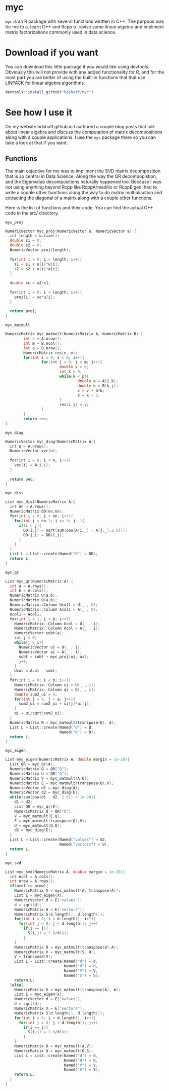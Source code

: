 # myc

`myc` is an R package with several functions wiritten in C++. The purpous was for me to 
a. learn C++ and Rcpp 
b. revise some linear algebra and impliment matrix factorizations commonly used in data science.

# Download if you want

You can download this little package if you would like using devtools. Obviously this will not provide with any added functionality for R, and for the most part you are better of using the built-in functions that that use LINPACK for linear algebra algorithms.

```r
devtools::install_github("bdshaff/myc")

```

# See how I use it

On my website bdshaff.github.io I authored a couple blog posts that talk about linear algebra and discuss the computation of matrix decompositions along with a couple applications. I use the `myc` package there so you can take a look at that if you want.

## Functions

The main objective for me was to impliment the SVD matrix decomposition that is so central in Data Science. Along the way the QR decompopistion, and the Eigenvalue decompositions naturally happened too. Because I was not using anything beyond Rcpp like RcppArmadillo or RcppEigenI had to write a couple other functions along the way to do matrix multipliaction and extracting the diagonal of a matrix along with a couple other functions.

Here is the list of functions and their code. You can find the actual C++ code in the src/ directory.

`myc_proj`

```c++
NumericVector myc_proj(NumericVector u, NumericVector a) {
  int length = u.size();
  double s1 = 0;
  double s2 = 0;
  NumericVector proj(length);
  
  for(int i = 0; i < length; i++){
    s1 = s1 + u[i]*u[i];
    s2 = s2 + u[i]*a[i];
  }
  
  double sc = s2/s1;
  
  for(int i = 0; i < length; i++){
    proj[i] = sc*u[i];
  }
  
  return proj;
}
```

`myc_matmult`

```c++
NumericMatrix myc_matmult(NumericMatrix A, NumericMatrix B) {
        int n = A.nrow();
        int m = B.ncol();
        int p = B.nrow();
        NumericMatrix res(n, m);
        for(int i = 0; i < n; i++){
                for(int j = 0; j < m; j++){
                        double v = 0;
                        int k = 0;
                        while(k < p){
                                double a = A(i,k);
                                double b = B(k,j);
                                v = v + a*b;
                                k = k + 1;
                        }
                        res(i,j) = v;
                }
        }
        return res;
}
```

`myc_diag`

```c++
NumericVector myc_diag(NumericMatrix A){
  int n = A.nrow();
  NumericVector vec(n);
  
  for(int i = 0; i < n; i++){
    vec[i] = A(i,i);
  }
  
  return vec;
}
```

`myc_dist`
```c++
List myc_dist(NumericMatrix A){
  int nn = A.rows();
  NumericMatrix DD(nn,nn);
  for(int i = 0; i < nn; i++){
    for(int j = nn-1; j >= 0; j--){
      if(i < j){
        DD(i,j) = sqrt(sum(pow(A(i,_) - A(j,_),2.0)));
        DD(j,i) = DD(i,j);
      }
    }
  }
  List L = List::create(Named("D") = DD);
  return L;
}
```

`myc_qr`
```c++
List myc_qr(NumericMatrix A) {
  int a = A.rows();
  int b = A.cols();
  NumericMatrix U(a,b);
  NumericMatrix Q(a,b);
  NumericMatrix::Column Ucol1 = U(_ , 0);
  NumericMatrix::Column Acol1 = A(_ , 0);
  Ucol1 = Acol1;
  for(int i = 1; i < b; i++){
    NumericMatrix::Column Ucol = U(_ , i);
    NumericMatrix::Column Acol = A(_ , i);
    NumericVector subt(a);
    int j = 0;
    while(j < i){
      NumericVector uj = U(_ , j);
      NumericVector ai = A(_ , i);
      subt = subt + myc_proj(uj, ai);
      j++;
    }
    Ucol = Acol - subt;
  }
  for(int i = 0; i < b; i++){
    NumericMatrix::Column ui = U(_ , i);
    NumericMatrix::Column qi = Q(_ , i);
    double sum2_ui = 0;
    for(int j = 0; j < a; j++){
      sum2_ui = sum2_ui + ui[j]*ui[j];
    }
    qi = ui/sqrt(sum2_ui);
  }
  NumericMatrix R = myc_matmult(transpose(Q), A);
  List L = List::create(Named("Q") = Q,
                        Named("R") = R);
  return L;
}
```

`myc_eigen`
```c++
List myc_eigen(NumericMatrix A, double margin = 1e-20){
  List QR = myc_qr(A);
  NumericMatrix Q = QR["Q"];
  NumericMatrix U = QR["Q"];
  NumericMatrix V = myc_matmult(A,Q);
  NumericMatrix E = myc_matmult(transpose(Q),V);
  NumericVector d1 = myc_diag(A);
  NumericVector d2 = myc_diag(E);
  while(sum(pow(d1 - d2, 2.0)) > 1e-20){
    d1 = d2;
    List QR = myc_qr(E);
    NumericMatrix Q = QR["Q"];
    V = myc_matmult(E,Q);
    E = myc_matmult(transpose(Q),V);
    U = myc_matmult(U,Q);
    d2 = myc_diag(E);
  }
  List L = List::create(Named("values") = d2,
                        Named("vectors") = U);
  return L;
}
```

`myc_svd`
```c++
List myc_svd(NumericMatrix A, double margin = 1e-20){
  int ncol = A.cols();
  int nrow = A.rows();
  if(ncol >= nrow){
    NumericMatrix X = myc_matmult(A, transpose(A));
    List E = myc_eigen(X);
    NumericVector d = E["values"];
    d = sqrt(d);
    NumericMatrix U = E["vectors"];
    NumericMatrix S(d.length(), d.length());
    for(int i = 0; i < d.length(); i++){
      for(int j = 0; j < d.length(); j++)
        if(i == j){
          S(i,j) = 1.0/d(i);
        }
    }
    NumericMatrix O = myc_matmult(transpose(U),A);
    NumericMatrix V = myc_matmult(S, O);
    V = transpose(V);
    List L = List::create(Named("d") = d,
                          Named("U") = U,
                          Named("V") = V,
                          Named("S") = S);
    return L;
  }else{
    NumericMatrix X = myc_matmult(transpose(A), A);
    List E = myc_eigen(X);
    NumericVector d = E["values"];
    d = sqrt(d);
    NumericMatrix V = E["vectors"];
    NumericMatrix S(d.length(), d.length());
    for(int i = 0; i < d.length(); i++){
      for(int j = 0; j < d.length(); j++)
        if(i == j){
          S(i,j) = 1.0/d(i);
        }
    }
    NumericMatrix O = myc_matmult(A,V);
    NumericMatrix U = myc_matmult(O,S);
    List L = List::create(Named("d") = d,
                          Named("U") = U,
                          Named("V") = V,
                          Named("S") = S);
    return L;
  }
}
```
